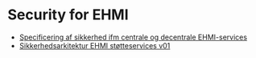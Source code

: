 # Security for EHMI

- [Specificering af sikkerhed ifm centrale og decentrale EHMI-services](EHMI-specificering%20af%20sikkerhed%20ifm%20centrale%20og%20decentrale%20EHMI-services.html)
- [Sikkerhedsarkitektur EHMI støtteservices v01](./media/Sikkerhedsarkitektur%20EHMI%20støtteservices%20v01.pdf)